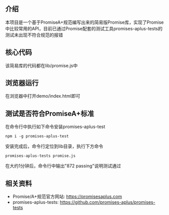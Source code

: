 ## 介绍
本项目是一个基于PromiseA+规范编写出来的简易版Promise库，实现了Promise中比较常用的API，目前已通过Promise配套的测试工具promises-aplus-tests的测试未出现不符合规范的报错


## 核心代码
该简易库的代码都在lib/promise.js中


## 浏览器运行
在浏览器中打开demo/index.html即可


## 测试是否符合PromiseA+标准
在命令行中执行如下命令安装promises-aplus-test
```node
npm i -g promises-aplus-test
```

安装完成后，命令行定位到lib目录，执行下方命令
```node
promises-aplus-tests promise.js
```

在大约1分钟后，命令行中输出"872 passing"说明测试通过


## 相关资料
- Promise/A+规范官方网站: https://promisesaplus.com
- promises-aplus-tests: https://github.com/promises-aplus/promises-tests